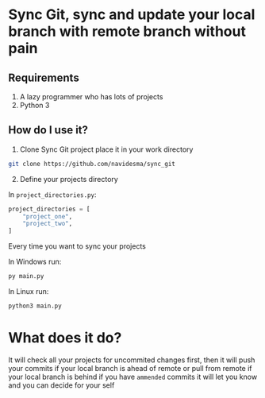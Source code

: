 # Sync Git, sync and update your local branch with remote branch without pain

## Requirements
1. A lazy programmer who has lots of projects
2. Python 3

## How do I use it?

1. Clone Sync Git project place it in your work directory

```bash
git clone https://github.com/navidesma/sync_git
```

2. Define your projects directory

In `project_directories.py`:

```python
project_directories = [
    "project_one",
    "project_two",
]
```

Every time you want to sync your projects

In Windows run:

```bash
py main.py
```

In Linux run:

```bash
python3 main.py
```

# What does it do?

It will check all your projects for uncommited changes first,
then it will push your commits if your local branch is ahead of remote or pull from remote if your local branch is behind
if you have `ammended` commits it will let you know and you can decide for your self
